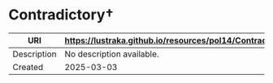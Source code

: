 # Contradictory†

URI|https://lustraka.github.io/resources/pol14/Contradictory
-|-
Description|No description available.
Created|2025-03-03

